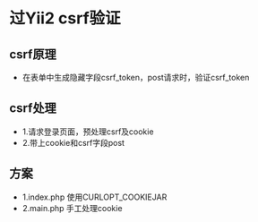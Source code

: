 过Yii2 csrf验证
==============

csrf原理
-------
- 在表单中生成隐藏字段csrf_token，post请求时，验证csrf_token

csrf处理
-------
- 1.请求登录页面，预处理csrf及cookie
- 2.带上cookie和csrf字段post

方案
---
- 1.index.php 使用CURLOPT_COOKIEJAR
- 2.main.php  手工处理cookie